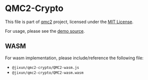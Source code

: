 # QMC2-Crypto

This file is part of [qmc2][qmc2] project, licensed under the
[MIT License][license].

For usage, please see the [demo source][demo_src].

## WASM

For wasm implementation, please include/reference the following file:

- `@jixun/qmc2-crypto/QMC2-wasm.js`
- `@jixun/qmc2-crypto/QMC2-wasm.wasm`

[qmc2]: https://github.com/jixunmoe/qmc2/
[license]: https://github.com/jixunmoe/qmc2/blob/main/LICENSE
[demo_src]: https://jixunmoe.github.io/qmc2/source.html
